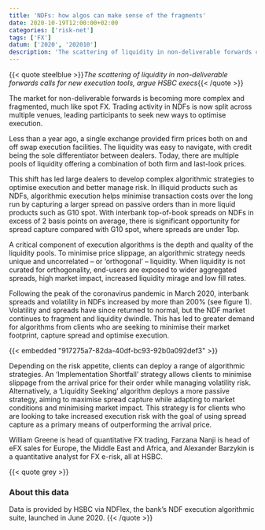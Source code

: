```yaml
---
title: 'NDFs: how algos can make sense of the fragments'
date: 2020-10-19T12:00:00+02:00
categories: ['risk-net']
tags: ['FX']
datum: ['2020', '202010']
description: 'The scattering of liquidity in non-deliverable forwards calls for new execution tools, argue HSBC execs'
---
```


{{< quote steelblue >}}_The scattering of liquidity in non-deliverable forwards calls for new execution tools, argue HSBC execs_{{< /quote >}}

The market for non-deliverable forwards is becoming more complex and fragmented, much like spot FX. Trading activity in NDFs is now split across multiple venues, leading participants to seek new ways to optimise execution.

Less than a year ago, a single exchange provided firm prices both on and off swap execution facilities. The liquidity was easy to navigate, with credit being the sole differentiator between dealers. Today, there are multiple pools of liquidity offering a combination of both firm and last-look prices.

This shift has led large dealers to develop complex algorithmic strategies to optimise execution and better manage risk. In illiquid products such as NDFs, algorithmic execution helps minimise transaction costs over the long run by capturing a larger spread on passive orders than in more liquid products such as G10 spot. With interbank top-of-book spreads on NDFs in excess of 2 basis points on average, there is significant opportunity for spread capture compared with G10 spot, where spreads are under 1bp.

A critical component of execution algorithms is the depth and quality of the liquidity pools. To minimise price slippage, an algorithmic strategy needs unique and uncorrelated – or ‘orthogonal’ – liquidity. When liquidity is not curated for orthogonality, end-users are exposed to wider aggregated spreads, high market impact, increased liquidity mirage and low fill rates.

Following the peak of the coronavirus pandemic in March 2020, interbank spreads and volatility in NDFs increased by more than 200% (see figure 1). Volatility and spreads have since returned to normal, but the NDF market continues to fragment and liquidity dwindle. This has led to greater demand for algorithms from clients who are seeking to minimise their market footprint, capture spread and optimise execution.

{{< embedded "917275a7-82da-40df-bc93-92b0a092def3" >}}

Depending on the risk appetite, clients can deploy a range of algorithmic strategies. An ‘Implementation Shortfall’ strategy allows clients to minimise slippage from the arrival price for their order while managing volatility risk. Alternatively, a ‘Liquidity Seeking’ algorithm deploys a more passive strategy, aiming to maximise spread capture while adapting to market conditions and minimising market impact. This strategy is for clients who are looking to take increased execution risk with the goal of using spread capture as a primary means of outperforming the arrival price.

William Greene is head of quantitative FX trading, Farzana Nanji is head of eFX sales for Europe, the Middle East and Africa, and Alexander Barzykin is a quantitative analyst for FX e-risk, all at HSBC.

{{< quote grey >}}
### About this data
Data is provided by HSBC via NDFlex, the bank’s NDF execution algorithmic suite, launched in June 2020.
{{< /quote >}}

